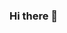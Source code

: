 ### Hi there 👋

<!--
**Paritosh0-0/Paritosh0-0** is a ✨ _special_ ✨ repository because its `README.md` (this file) appears on your GitHub profile.

Here are some ideas to get you started:

I like to work on android projects
I like to code


